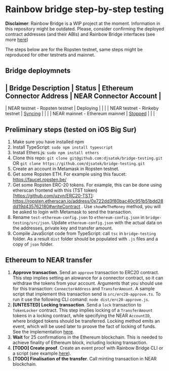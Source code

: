 # Rainbow bridge step-by-step testing

**Disclaimer**: Rainbow Bridge is a WIP project at the moment. Information in this repository might be outdated. Please, consider confirming the deployed contract addresses (and their ABIs) and Rainbow Bridge interfaces (see more [here](https://github.com/near/rainbow-bridge))

The steps below are for the Ropsten testnet, same steps might be reproduced for other testnets and mainnet.

## Bridge deploymnets

| Bridge Description              | Status      | Ethereum Connector Address                 | NEAR Connector Account |
-----------------------------------------------------------------------------------------------------------------------
| NEAR testnet - Ropsten testnet  | Deploying    |                                            |                        |
| NEAR testnet - Rinkeby testnet  | [Syncing](https://explorer.testnet.near.org/accounts/eth2near.bridge05.testnet) |  |     | 
| NEAR mainnet - Ethereum mainnet | [Stopped](https://github.com/near/rainbow-bridge/issues/455) |  |       |

## Preliminary steps (tested on iOS Big Sur)

1. Make sure you have installed npm
2. Install TypeScript: `sudo npm install typescript`
3. Install Ethers.js: `sudo npm install ethers`
4. Clone this repo: `git clone git@github.com:djsatok/bridge-testing.git` OR `git clone https://github.com/djsatok/bridge-testing.git`
6. Create an account in Metamask in Ropsten testnet.
7. Get some Ropsten ETH. For example using this faucet: https://faucet.ropsten.be/
8. Get some Ropsten ERC-20 tokens. For example, this can be done using etherscan frontend with this (TST token)[https://github.com/uzyn/ERC20-TST]: https://ropsten.etherscan.io/address/0x722dd3f80bac40c951b51bdd28dd19d435762180#writeContract . Use `showMeTheMoney` method, you will be asked to login with Metamask to send the transaction.
9. Rename `test-ethereum-config.json`  to `ethereum-config.json` in `bridge-testing/src/json`. Update `ethereum-config.json` with the actual data on the addresses, private key and transfer amount.
10. Compile JavaScript code from TypeScript: call `tsc` in `bridge-testing` folder. As a result `dist` folder should be populated with `.js` files and a copy of `json` folder.


## Ethereum to NEAR transfer
1. **Approve transaction**. Send an `approve` transaction to ERC20 contract. This step implies setting an alowance for a connector contract, so it can withdraw the tokens from your account. Arguments that you should use for this transaction: `ConnectorAddress` and `TransferAmount`. A sample script that implement this transaction send is `src/erc20-approve.ts`. To run it use the following CLI comand: `node dist/erc20-approve.js`.
2. **[UNTESTED] Locking transaction**. Send a `lock` transaction to `TokenLocker` contract. This step implies locking of a `TransferAmount` tokens in a locking contract, while specifying the NEAR `AccountID`, where bridged tokens should be transferred. Locking method emits an event, which will be used later to proove the fact of locking of funds. See the implementation [here](https://github.com/near/rainbow-token-connector/blob/master/erc20-connector/contracts/ERC20Locker.sol#L32-L35).
3. **Wait** for 25 confirmations in the Ethereum blockchain. This is needed to achieve finality of Ethereum block, including locking transaction.
4. **[TODO] Create proof**. Create an event proof with Rainbow Bridge CLI or a script (see example [here](https://github.com/near/rainbow-bridge-frontend/blob/master/src/js/transfers/erc20%2Bnep21/natural-erc20-to-nep21/findProof.js)).
5. **[TODO] Finalisation of the transfer**. Call minting transaction in NEAR blockchain.
